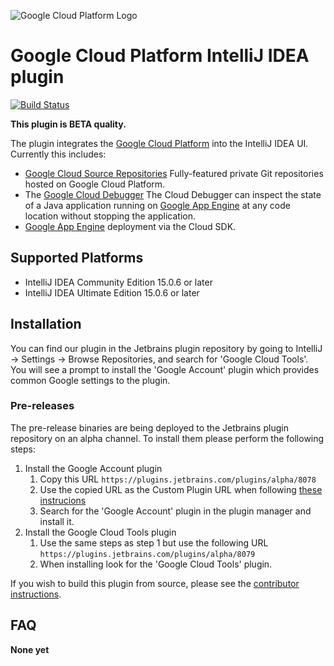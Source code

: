 ![Google Cloud Platform Logo](https://cloud.google.com/_static/images/gcp-logo.png)
# Google Cloud Platform IntelliJ IDEA plugin 
[![Build Status](https://travis-ci.org/GoogleCloudPlatform/gcloud-intellij.svg?branch=master)](https://travis-ci.org/GoogleCloudPlatform/gcloud-intellij)

**This plugin is BETA quality.**

The plugin integrates the [Google Cloud Platform](https://cloud.google.com/)
into the IntelliJ IDEA UI. Currently this includes:

* [Google Cloud Source Repositories](https://cloud.google.com/tools/cloud-repositories/) 
  Fully-featured private Git repositories hosted on Google Cloud Platform.
* The [Google Cloud Debugger](https://cloud.google.com/tools/cloud-debugger/) 
  The Cloud Debugger can inspect the state of a Java application running on 
  [Google App Engine](https://cloud.google.com/appengine/)
  at any code location without stopping the application.
* [Google App Engine](https://cloud.google.com/appengine/docs/) deployment via the Cloud SDK.


## Supported Platforms

* IntelliJ IDEA Community Edition 15.0.6 or later
* IntelliJ IDEA Ultimate Edition 15.0.6 or later

## Installation

You can find our plugin in the Jetbrains plugin repository by going to IntelliJ -> Settings -> Browse Repositories, and search for 'Google Cloud Tools'. 
You will see a prompt to install the 'Google Account' plugin which provides common Google settings to the plugin.

### Pre-releases 

The pre-release binaries are being deployed to the Jetbrains plugin repository on an alpha
channel. To install them please perform the following steps:

1. Install the Google Account plugin
    1. Copy this URL `https://plugins.jetbrains.com/plugins/alpha/8078`
    1. Use the copied URL as the Custom Plugin URL when following [these instrucions](https://www.jetbrains.com/idea/help/managing-enterprise-plugin-repositories.html)
    1. Search for the 'Google Account' plugin in the plugin manager and install it.
1. Install the Google Cloud Tools plugin
    1. Use the same steps as step 1 but use the following URL `https://plugins.jetbrains.com/plugins/alpha/8079`
    1. When installing look for the 'Google Cloud Tools' plugin.

If you wish to build this plugin from source, please see the
[contributor instructions](https://github.com/GoogleCloudPlatform/gcloud-intellij/blob/master/CONTRIBUTING.md).

## FAQ


**None yet**
